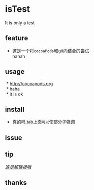 # isTest
It is only a test 
## feature
- 这是一个将`cocoaPods`和git向结合的尝试 <br>
hahah
## usage
  * http://cocoapods.org <br>
  * haha <br>
  * it is ok
## install
- 真的吗,tab上面`可以`使部分子强调
## issue
## tip
[*这是超链接哦*](http://www.jianshu.com/bookmarks)
## thanks
